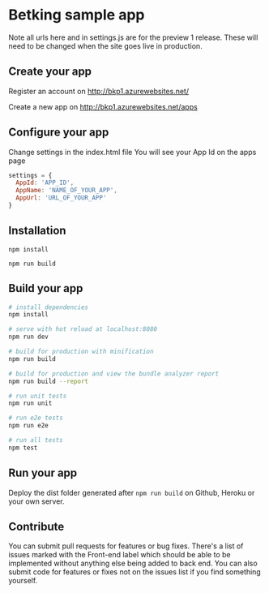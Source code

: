 # Betking sample app

Note all urls here and in settings.js are for the preview 1 release.
These will need to be changed when the site goes live in production.

## Create your app

Register an account on http://bkp1.azurewebsites.net/   

Create a new app on http://bkp1.azurewebsites.net/apps

## Configure your app

Change settings in the index.html file
You will see your App Id on the apps page 

```javascript
settings = {
  AppId: 'APP_ID',
  AppName: 'NAME_OF_YOUR_APP',
  AppUrl: 'URL_OF_YOUR_APP'
}
```
## Installation

`npm install`

`npm run build`

## Build your app

``` bash
# install dependencies
npm install

# serve with hot reload at localhost:8080
npm run dev

# build for production with minification
npm run build

# build for production and view the bundle analyzer report
npm run build --report

# run unit tests
npm run unit

# run e2e tests
npm run e2e

# run all tests
npm test
```

## Run your app

Deploy the dist folder generated after `npm run build` on Github, Heroku or your own server.

## Contribute

You can submit pull requests for features or bug fixes.
There's a list of issues marked with the Front-end label which should be able to be implemented without anything else being added to back end.
You can also submit code for features or fixes not on the issues list if you find something yourself.
